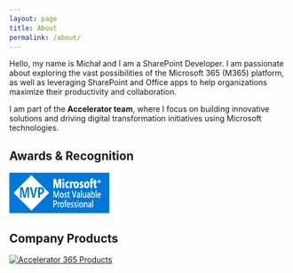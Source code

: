 ```yaml
---
layout: page
title: About
permalink: /about/
---
```


Hello, my name is Michał and I am a SharePoint Developer. I am passionate about exploring the vast possibilities of the Microsoft 365 (M365) platform, as well as leveraging SharePoint and Office apps to help organizations maximize their productivity and collaboration.

I am part of the **Accelerator team**, where I focus on building innovative solutions and driving digital transformation initiatives using Microsoft technologies.

## Awards & Recognition

[![Award Badge](./images/MVP_Badge_Horizontal_Preferred_Blue3005_RGB.png)](https://your-award-link.com)

## Company Products

[![Accelerator 365 Products](./images/Accelerator_365_Products.png)](https://your-company-products-link.com)

